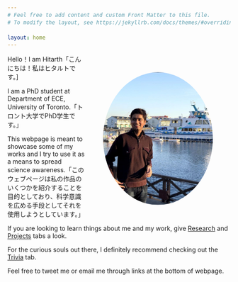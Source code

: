 ```yaml
---
# Feel free to add content and custom Front Matter to this file.
# To modify the layout, see https://jekyllrb.com/docs/themes/#overriding-theme-defaults

layout: home
---
```


<img align="left" src="images/hitarth.png" height="300px" style="border-radius:50%; padding: 40px; float: right;">

Hello！I am Hitarth「こんにちは！私はヒタルトです。] 

I am a PhD student at Department of ECE, University of Toronto.「トロント大学でPhD学生です。」

This webpage is meant to showcase some of my works and I try to use it as a means to spread science awareness.「このウェブページは私の作品のいくつかを紹介することを目的としており、科学意識を広める手段としてそれを使用しようとしています。」 

If you are looking to learn things about me and my work, give [Research](https://hitarth64.github.io/ee/) and [Projects](https://hitarth64.github.io/projects/) tabs a look. 

For the curious souls out there, I definitely recommend checking out the [Trivia](https://hitarth64.github.io/trivia/) tab. 

Feel free to tweet me or email me through links at the bottom of webpage.
